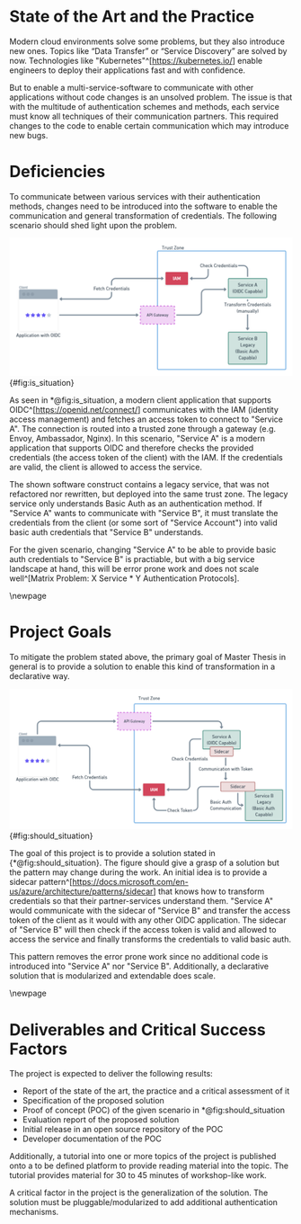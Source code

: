 # State of the Art and the Practice

Modern cloud environments solve some problems, but they also introduce
new ones. Topics like “Data Transfer” or “Service Discovery” are solved
by now. Technologies like "Kubernetes"^[<https://kubernetes.io/>] enable
engineers to deploy their applications fast and with confidence.

But to enable a multi-service-software to communicate with
other applications without code changes is an unsolved problem.
The issue is that with the multitude of authentication schemes and
methods, each service must know all techniques of their communication
partners. This required changes to the code to enable certain communication
which may introduce new bugs.

# Deficiencies

To communicate between various services with their authentication methods,
changes need to be introduced into the software to enable the communication
and general transformation of credentials. The following scenario should
shed light upon the problem.

![IS Situation](images/is.png){#fig:is_situation}

As seen in \*@fig:is_situation, a modern client application that supports
OIDC^[<https://openid.net/connect/>] communicates with the IAM
(identity access management) and fetches an access token to connect
to "Service A". The connection is routed into a trusted zone through
a gateway (e.g. Envoy, Ambassador, Nginx). In this scenario, "Service A"
is a modern application that supports OIDC and therefore checks the
provided credentials (the access token of the client) with the IAM.
If the credentials are valid, the client is allowed to access the service.

The shown software construct contains a legacy service, that was not
refactored nor rewritten, but deployed into the same trust zone. The
legacy service only understands Basic Auth as an authentication method.
If "Service A" wants to communicate with "Service B", it must translate
the credentials from the client (or some sort of "Service Account")
into valid basic auth credentials that "Service B" understands.

For the given scenario, changing "Service A" to be able to provide
basic auth credentials to "Service B" is practiable, but with
a big service landscape at hand, this will be error prone work
and does not scale well^[Matrix Problem: X Service * Y Authentication
Protocols].

\newpage

# Project Goals

To mitigate the problem stated above, the primary goal of Master
Thesis in general is to provide a solution to enable this kind of
transformation in a declarative way.

![SHOULD Situation](images/should.png){#fig:should_situation}

The goal of this project is to provide a solution stated in
{\*@fig:should_situation}. The figure should give a grasp of a solution
but the pattern may change during the work. An initial idea is
to provide a sidecar pattern^[<https://docs.microsoft.com/en-us/azure/architecture/patterns/sidecar>]
that knows how to transform credentials so that their partner-services
understand them. "Service A" would communicate with the sidecar of
"Service B" and transfer the access token of the client as it would
with any other OIDC application. The sidecar of "Service B" will then
check if the access token is valid and allowed to access the service
and finally transforms the credentials to valid basic auth.

This pattern removes the error prone work since no additional
code is introduced into "Service A" nor "Service B". Additionally,
a declarative solution that is modularized and extendable does scale.

\newpage

# Deliverables and Critical Success Factors

The project is expected to deliver the following results:

- Report of the state of the art, the practice and a critical assessment of it
- Specification of the proposed solution
- Proof of concept (POC) of the given scenario in \*@fig:should_situation
- Evaluation report of the proposed solution
- Initial release in an open source repository of the POC
- Developer documentation of the POC

Additionally, a tutorial into one or more topics of the project is published
onto a to be defined platform to provide reading material into
the topic. The tutorial provides material for 30 to 45 minutes of workshop-like
work.

A critical factor in the project is the generalization of the solution.
The solution must be pluggable/modularized to add additional authentication
mechanisms.
